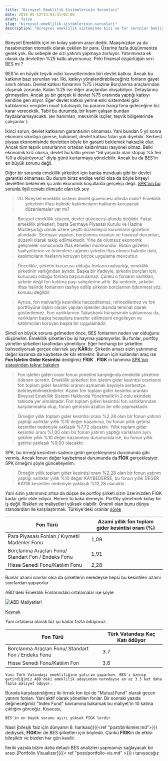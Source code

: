 ```yaml
---
title: "Bireysel Emeklilik Sistemlerinin Sorunlari"
date: 2018-05-12T13:01:31+02:00
draft: false
slug: "bireysel-emeklilik-sistemlerinin-sorunlari"
description: "Bireysel emeklilik sisteminde bizi ne tür sorunlar bekliyor. Fon işletim kesintisi nedir ve nasil etkiler "
---
```


Bireysel Emeklilik için en kolay yatırım aracı dedik. Maaşınızdan ya da hesabınızdan otomatik olarak çekilen bir para.
Üzerine fazla düşünmenize gerek yok. Bu sebeple de sizi yatırım yapmaya zorluyor. Yatırımınıza ek olarak da devletten %25 katkı alıyorsunuz. Peki finansal özgürlüğün sırrı BES mi ?

BES'in en büyük teşvik edici kuvvetlerinden biri devlet katkısı. Ancak bu katkının bazı sorunları var. İlki, katkıyı yönelendirebileceğiniz fonların gayet sınırlı olması. Devlet katkısı fonlarının %75 i Hazine Borçlanma araçlarından oluşmak zorunda. Kalan %25 ise diğer araçlardan oluşabiliyor. Detaylarına girmeyelim. Ancak şu bir gerçek ki devlet %75 oranında yaptığı katkıyı kendine geri alıyor. Eğer devlet katkısı yerine eski sistemdeki gibi katkılarımız vergiden muaf tutulsaydı, bu paranın hangi fona gideceğine biz karar verecektik. Tabii bu durumda, bir kısım çalışan bundan faydalanamayacaktı. (ev hanımları, mevsimlik işçiler, teşvik bölgelerinde çalışanlar ).


İkinci sorun, devlet katkısının garantisinin olmaması. Yani bundan 5 yıl sonra ekonomi sıkıntıya girerse, hükümet, devlet katkısı falan yok diyebilir. Serbest piyasa ekonomisinde devletten böyle bir garanti beklemek haksızlık olur. Ancak tüm teşvik unsurlarının ortadan kaldırılması rasyonel olmaz. Belki ekonomik kriz olursa, devlet bu katkı yerine "56 yaşında olan stopajı %5 ten %0 a düşürüyoruz" diyip günü kurtarmaya yönelebilir. Ancak bu da BES'in en büyük sorunu değil.

Diğer bir sorunda emeklilik şirketleri için banka mevduatı gibi bir devlet garantisi olmaması. Bu durum biraz endişe verici olsa da böyle birşeyi devletten beklemek şu anki ekonomik koşullarda gerçekçi değil. [SPK'nın bu sorunla ilgili cevabı elimizde olan tek şey](http://www.spk.gov.tr/Sayfa/AltSayfa/287)

> 20. Bireysel emeklilik sistemi devlet güvencesi altında mıdır? Emeklilik şirketinin iflası halinde katılımcıların haklarını koruyacak düzenlemeler var mı?

> Bireysel emeklilik sistemi, devlet güvencesi altında değildir. Fakat emeklilik şirketleri, başta Sermaye Piyasası Kurulu ve Hazine Müsteşarlığı olmak üzere çeşitli düzenleyici kurumların gözetimi altındadır. Sermaye yapıları, borçlanma oranları ve finansal durumları, düzenli olarak takip edilmektedir. Yine de olumsuz ekonomik gelişmeler sonucunda iflas etmeleri mümkündür. Bütün gözetim faaliyetlerine ve önlemlere rağmen şirketin iflas etmesi halinde dahi, katılımcıların haklarını koruyan birçok uygulama mevcuttur.

> Öncelikle, şirketin kurucusu olduğu fonların malvarlığı, emeklilik şirketinin varlığından ayrıdır. Başka bir ifadeyle, şirketin borçları için, kurucusu olduğu fonlara başvurulamaz. Çünkü o fonların varlıkları, şirkete değil fon katılma payı sahiplerine aittir. Bu nedenle, şirketin iflası halinde fonlarının tasfiye edilip şirketin borçlarının ödenmesi söz konusu değildir.

> Ayrıca, fon malvarlığı kesinlikle haczedilemez, rehnedilemez ve fon portföyüne ilişkin olarak yapılan işlemler dışında teminat olarak gösterilemez. Fon varlıklarının Takasbank bünyesinde saklanması da, varlıkların başka hesaplara transfer edilmesini engelleyen ve katılımcıları koruyan başka bir uygulamadır.


Şimdi en büyük soruna gelmeden önce, BES fonlarının neden var olduğunu düşünelim. Emeklilik şirketleri bu işi hayrına yapmıyorlar. Bu fonlar, portföy yönetim şirketleri tarafından yönetiliyor. Eğer herhangi bir şirketten bahsediyorsak gerçek olan tek şey **KÂR**dır. Şirketin amacı sizin yatırımınız değer kazansa da kaybetse de kâr etmektir. Bunun için kullanılan araç ise **Fon İşletim Gider Kesintisi** dediğimiz **FİGK** . **FİGK** in tanımına [SPK'nın sistesinden tekrar bakalım](http://www.spk.gov.tr/Sayfa/AltSayfa/350)

> Fon işletim gideri oranı fonun yönetimi karşılığında emeklilik şirketine ödenen ücrettir. Emeklilik şirketleri fon işletim gider kesintisi oranlarını fon toplam gider kesintisi oranını aşmamak kaydıyla serbestçe belirleyebilmektedirler. Azami fon toplam gider kesintisi oranları Bireysel Emeklilik Sistemi Hakkında Yönetmelik’in 2 nolu ekindeki tabloda yer almaktadır. Fon toplam gideri kesintisi fon varlıklarından karşılanmakta olup, fonun getirisini azaltıcı bir etki yapmaktadır.

> Örneğin yıllık toplam gider kesintisi oranı %2,28 olan bir fonun yatırım yaptığı varlıklar yıllık %10 değer kazanırsa, bu fonun yıllık getirisi kesintiler nedeniyle yaklaşık %7,72 olacaktır. Yıllık toplam gider kesintisi oranı %1,00 olan bir fonun yatırım yaptığı varlıkların aynı şekilde yıllık %10 değer kazanması durumunda ise, bu fonun yıllık getirisi yaklaşık %9,00 olacaktır.

SPK, bu örneği kesintinin sadece getiri gerçekleşmesi durumunda gibi vermiş. Ancak fonun değer kaybetmesi durumunda da **FİGK** gerçekleşiyor. SPK örneğini şöyle güncelleyelim:

> Örneğin yıllık toplam gider kesintisi oranı %2,28 olan bir fonun yatırım yaptığı varlıklar yıllık %10 değer KAYBEDERSE, bu fonun yıllık DEĞER KAYBI kesintiler nedeniyle yaklaşık %12,28 olacaktır.

Yani sizin yatırımınız artsa da düşse de portföy şirketi sizin üzerinizden FİGK kadar gelir elde ediyor. Hemen tü kaka demeyin. Portföy yönetmek kolay bir iş değil. Riskleri ve maliyetleri yüksek olabilir. Önemli olan bunu dünya standardları ile karşılaştırmak. Türkiye'deki oranlar [şöyle](http://emeklilik.egm.org.tr/?sid=21)

**Fon Türü** | **Azami yıllık fon toplam gider kesintisi oranı (%)**
---|---
Para Piyasası Fonları / Kıymetli Madenler Fonu | 1,09
Borçlanma Araçları Fonu/ Standart Fon / Endeks Fonu | 1,91
Hisse Senedi Fonu/Katılım Fonu | 2,28

Bunlar azami sınırlar olsa da şirketlerin neredeyse hepsi bu kesintileri azami sınırlardan yapıyorlar

ABD'deki Emeklilik Fonlarındaki ortalamalar ise şöyle

![ABD Maliyetleri](/img/bes-sorunlari/expense.png)

[Kaynak](http://www.icifactbook.org/ch5/17_fb_ch5)


Yani ortalama olarak biz şu kadar fazla ödüyoruz:

**Fon Türü** | **Türk Vatandaşı Kaç Katı ödüyor**
---|---
Borçlanma Araçları Fonu/ Standart Fon / Endeks Fonu | 3.7
Hisse Senedi Fonu/Katılım Fon | 3.6


`Yani Türk Vatandaşı emekliliğine yatırım yaparken, BES'i özenip getirdiğimiz ABD'deki emeklilik adayından neredeyse en az 3.5 kat daha fazla maliyet ödüyor.`

Burada karşılaştırdığımız iki örnek fon tipi de "Mutual Fund" olarak geçen yatırım fonları. Yani aktif olarak yönetilen fonlar. Bir sonraki yazıda değineceğimiz "Index Fund" kavramına bakarsak bu maliyet'in 10 katına çıktığını görceğiz.
Kısacası,

`BES'in en büyük sorunu aşırı yüksek FİGK lerdir`

Nasıl [bileşik faiz için dünyanın 8. harikası]({{<ref "post/birikimler.md">}}) dediysek, **FİGK**ler de BES şirketleri için böyledir. Çünkü **FİGK**in de etkisi bileşiktir ve bizden her gün kesilir.

İleriki yazıda bizim daha detaylı BES analizleri yapmamızı sağlayacak bir aracı [Portfolio Visualizer]({{< ref "post/portfolio-vis.md" >}}) ı tanıyacağız
